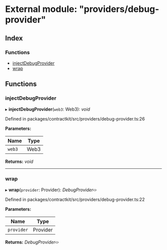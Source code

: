 # External module: "providers/debug-provider"

## Index

### Functions

* [injectDebugProvider](_providers_debug_provider_.md#injectdebugprovider)
* [wrap](_providers_debug_provider_.md#wrap)

## Functions

###  injectDebugProvider

▸ **injectDebugProvider**(`web3`: Web3): *void*

Defined in packages/contractkit/src/providers/debug-provider.ts:26

**Parameters:**

Name | Type |
------ | ------ |
`web3` | Web3 |

**Returns:** *void*

___

###  wrap

▸ **wrap**(`provider`: Provider): *DebugProvider‹›*

Defined in packages/contractkit/src/providers/debug-provider.ts:22

**Parameters:**

Name | Type |
------ | ------ |
`provider` | Provider |

**Returns:** *DebugProvider‹›*
